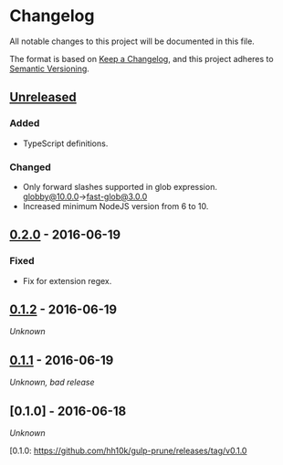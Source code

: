 # Changelog
All notable changes to this project will be documented in this file.

The format is based on [Keep a Changelog](https://keepachangelog.com/en/1.0.0/),
and this project adheres to [Semantic Versioning](https://semver.org/spec/v2.0.0.html).

## [Unreleased]

### Added
* TypeScript definitions.

### Changed
* Only forward slashes supported in glob expression. [globby@10.0.0](https://github.com/sindresorhus/globby/releases/tag/v10.0.0)→[fast-glob@3.0.0](https://github.com/mrmlnc/fast-glob/releases/tag/3.0.0)
* Increased minimum NodeJS version from 6 to 10.

## [0.2.0] - 2016-06-19

### Fixed
* Fix for extension regex.

## [0.1.2] - 2016-06-19

_Unknown_

## [0.1.1] - 2016-06-19

_Unknown, bad release_

## [0.1.0] - 2016-06-18

_Unknown_

[Unreleased]: https://github.com/hh10k/gulp-prune/compare/v0.2.0...HEAD
[0.2.0]: https://github.com/hh10k/gulp-prune/releases/tag/v0.2.0
[0.1.2]: https://github.com/hh10k/gulp-prune/releases/tag/v0.1.2
[0.1.1]: https://github.com/hh10k/gulp-prune/releases/tag/v0.1.1
[0.1.0: https://github.com/hh10k/gulp-prune/releases/tag/v0.1.0
